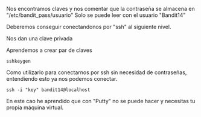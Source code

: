 Nos encontramos claves y nos comentar que la contraseña se almacena en "/etc/bandit_pass/usuario" 
Solo se puede leer con el usuario "Bandit14"

Deberemos conseguir conectandonos por "ssh" al siguiente nivel.

Nos dan una clave privada

Aprendemos a crear par de claves
```
sshkeygen
```
Como utilizarlo para conectarnos por ssh sin necesidad de contraseñas, entendiendo esto ya nos podemos conectar.
```
ssh -i "key" bandit14@localhost
```
En este cao he aprendido que con "Putty" no se puede hacer y necesitas tu propia máquina virtual.
